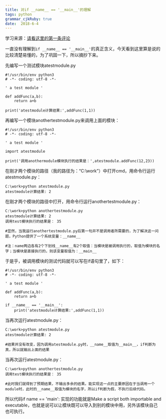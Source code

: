 ```yaml
---
title: 对if __name__ == '__main__'的理解
tags: python
grammar_cjkRuby: true
date:  2018-6-4
---
```




学习来源：[请看这里的第一条评论](https://www.liaoxuefeng.com/wiki/0014316089557264a6b348958f449949df42a6d3a2e542c000/001431845183474e20ee7e7828b47f7b7607f2dc1e90dbb000#0)
	
一直没有理解到`if __name__ == '__main__'`的真正含义，今天看到这里算是说的比较清楚易懂的，为了巩固一下，所以摘抄下来。

先编写一个测试模块atestmodule.py

``` python?linenums
#!/usr/bin/env python3
# -*- coding: utf-8 -*-

' a test module '

def addFunc(a,b):  
    return a+b  

print('atestmodule计算结果:',addFunc(1,1))
```
再编写一个模块anothertestmodule.py来调用上面的模块：

``` python?linenums
#!/usr/bin/env python3
# -*- coding: utf-8 -*-

' a test module '

import atestmodule

print('调用anothermodule模块执行的结果是：',atestmodule.addFunc(12,23))
```
在刚才两个模块的路径（我的路径为：“C:\work”）中打开cmd，用命令行运行atestmodule.py：

``` cmd?linenums
C:\work>python atestmodule.py
atestmodule计算结果: 2
```
在刚才两个模块的路径中打开，用命令行运行anothertestmodule.py：

``` cmd?linenums
C:\work>python anothertestmodule.py
atestmodule计算结果: 2
调用test模块执行的结果是： 35

#显然，当我运行anothertestmodule.py后第一句并不是调用者所需要的，为了解决这一问题，Python提供了一个系统变量：__name__

#注：name两边各有2个下划线__name__有2个取值：当模块是被调用执行的，取值为模块的名字；当模块是直接执行的，则该变量取值为：__main__
```

于是乎，被调用模块的测试代码就可以写在if语句里了，如下：

``` python?linenums
#!/usr/bin/env python3
# -*- coding: utf-8 -*-

' a test module '

def addFunc(a,b):  
    return a+b  

if __name__ == '__main__':  
    print('atestmodule计算结果:',addFunc(1,1))
```
当再次运行atestmodule.py：

``` cmd?linenums
C:\work>python atestmodule.py
atestmodule计算结果: 2

#结果并没有改变，因为调用atestmodule.py时，__name__取值为__main__，if判断为真，所以就输出上面的结果
```
当再次运行atestmodule.py：

``` cmd?linenums
C:\work>python anothertestmodule.py
调用test模块执行的结果是： 35

#此时我们就得到了预期结果，不输出多余的结果。能实现这一点的主要原因在于当调用一个module时，此时的__name__取值为模块的名字，所以if判断为假，不执行后续代码。
```
所以代码if name == 'main': 实现的功能就是Make a script both importable and executable，也就是说可以让模块既可以导入到别的模块中用，另外该模块自己也可执行。